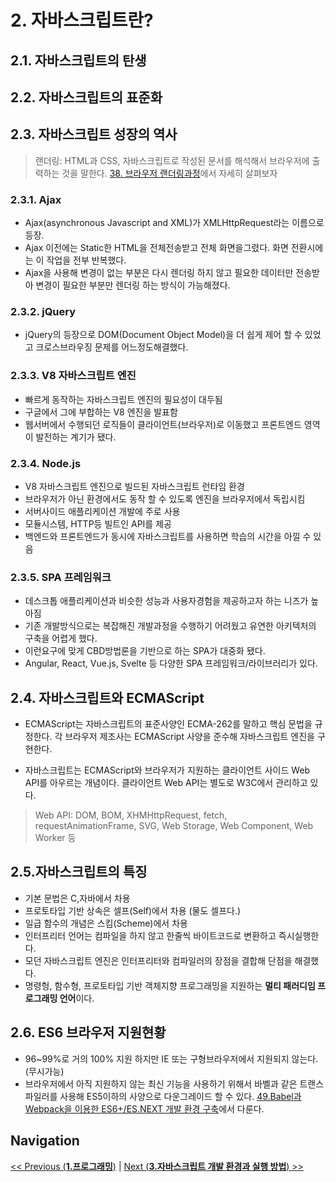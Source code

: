# 2. 자바스크립트란?

## 2.1. 자바스크립트의 탄생

## 2.2. 자바스크립트의 표준화

## 2.3. 자바스크립트 성장의 역사

> 랜더링: HTML과 CSS, 자바스크립트로 작성된 문서를 해석해서 브라우저에 출력하는 것을 말한다. [38. 브라우저 랜더링과정](38.브라우저_랜더링과정.md)에서 자세히 살펴보자

### 2.3.1. Ajax

- Ajax(asynchronous Javascript and XML)가 XMLHttpRequest라는 이름으로 등장.
- Ajax 이전에는 Static한 HTML을 전체전송받고 전체 화면을그렸다. 화면 전환시에는 이 작업을 전부 반복했다.
- Ajax을 사용해 변경이 없는 부분은 다시 렌더링 하지 않고 필요한 데이터만 전송받아 변경이 필요한 부분만 렌더링 하는 방식이 가능해졌다.

### 2.3.2. jQuery

- jQuery의 등장으로 DOM(Document Object Model)을 더 쉽게 제어 할 수 있었고 크로스브라우징 문제를 어느정도해결했다.

### 2.3.3. V8 자바스크립트 엔진

- 빠르게 동작하는 자바스크립트 엔진의 필요성이 대두됨
- 구글에서 그에 부합하는 V8 엔진을 발표함
- 웹서버에서 수행되던 로직들이 클라이언트(브라우저)로 이동했고 프론트엔드 영역이 발전하는 계기가 됐다.

### 2.3.4. Node.js

- V8 자바스크립트 엔진으로 빌드된 자바스크립트 런타임 환경
- 브라우저가 아닌 환경에서도 동작 할 수 있도록 엔진을 브라우저에서 독립시킴
- 서버사이드 애플리케이션 개발에 주로 사용
- 모듈시스템, HTTP등 빌트인 API를 제공
- 백엔드와 프론트엔드가 동시에 자바스크립트를 사용하면 학습의 시간을 아낄 수 있음

### 2.3.5. SPA 프레임워크

- 데스크톱 애플리케이션과 비슷한 성능과 사용자경험을 제공하고자 하는 니즈가 높아짐
- 기존 개발방식으로는 복잡해진 개발과정을 수행하기 어려웠고 유연한 아키텍처의 구축을 어렵게 했다.
- 이런요구에 맞게 CBD방법론을 기반으로 하는 SPA가 대중화 됐다.
- Angular, React, Vue.js, Svelte 등 다양한 SPA 프레임워크/라이브러리가 있다.

## 2.4. 자바스크립트와 ECMAScript

- ECMAScript는 자바스크립트의 표준사양인 ECMA-262를 말하고 핵심 문법을 규정한다. 각 브라우저 제조사는 ECMAScript 사양을 준수해 자바스크립트 엔진을 구현한다.

- 자바스크립트는 ECMAScript와 브라우저가 지원하는 클라이언트 사이드 Web API를 아우르는 개념이다. 클라이언트 Web API는 별도로 W3C에서 관리하고 있다.

> Web API: DOM, BOM, XHMHttpRequest, fetch, requestAnimationFrame, SVG, Web Storage, Web Component, Web Worker 등

## 2.5.자바스크립트의 특징

- 기본 문법은 C,자바에서 차용
- 프로토타입 기반 상속은 셀프(Self)에서 차용 (물도 셀프다.)
- 일급 함수의 개념은 스킴(Scheme)에서 차용
- 인터프리터 언어는 컴파일을 하지 않고 한줄씩 바이트코드로 변환하고 즉시실행한다.
- 모던 자바스크립트 엔진은 인터프리터와 컴파일러의 장점을 결합해 단점을 해결했다.
- 명령헝, 함수형, 프로토타입 기반 객체지향 프로그래밍을 지원하는 **멀티 패러디임 프로그래밍 언어**이다.

## 2.6. ES6 브라우저 지원현황

- 96~99%로 거의 100% 지원 하지만 IE 또는 구형브라우저에서 지원되지 않는다. (무시가능)
- 브라우저에서 아직 지원하지 않는 최신 기능을 사용하기 위해서 바벨과 같은 트랜스파일러를 사용해 ES5이하의 사양으로 다운그레이드 할 수 있다. [49.Babel과 Webpack을 이용한 ES6+/ES.NEXT 개발 환경 구축](49.Babel과_Webpack을_이용한_ES6+_ES.NEXT_개발_환경_구축.md)에서 다룬다.

## Navigation

[<< Previous (**1.프로그래밍**)](1.프로그래밍.md) | [Next (**3.자바스크립트 개발 환경과 실행 방법**) >>](3.자바스크립트_개발_환경과_실행_방법.md)
